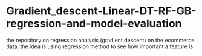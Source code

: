 # Gradient_descent-Linear-DT-RF-GB-regression-and-model-evaluation
the repository on regression analysis (gradient descent) on the ecommerce data. the idea is using regression method to see how important a feature is. 
